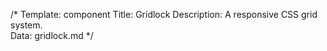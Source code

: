 /* 
Template: component 
Title: Gridlock 
Description: A responsive CSS grid system.  
Data: gridlock.md 
*/